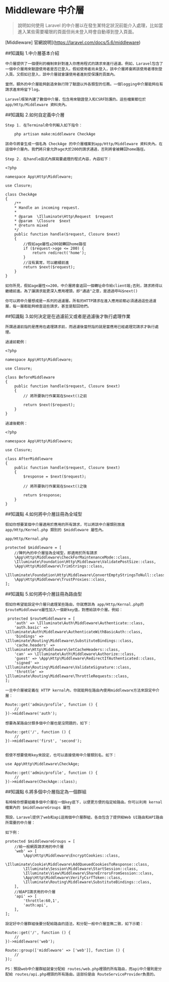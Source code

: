 # Middleware 中介層

> 說明如何使用 Laravel 的中介層以在發生某特定狀況前能介入處理，比如當進入某些需要權限的頁面但尚未登入時會自動導到登入頁面。

[Middleware] 官網說明](https://laravel.com/docs/5.6/middleware)

##知識點 1.中介層基本介紹

    中介層提供了一個便利的機制來針對進入你應用程式的請求來進行過濾。例如，Laravel包含了一個中介層用來驗證使用者是否已登入。假如使用者尚未登入，該中介層將會將該使用者導到登入頁。又假如已登入，該中介層就會讓使用者進到受保護的頁面內。

    當然，額外的中介層能夠創造來執行除了驗證以外各類型的任務。一個logging中介層能夠在有請求進來時留下log。

    Laravel框架內建了數個中介層，包含用來驗證登入和CSRF防護的。這些檔案都位於 app/Http/Middleware 資料夾內。

##知識點 2.如何自定義中介層

    Step 1. 在Terminal命令列輸入如下指令：

        php artisan make:middleware CheckAge

    該命令將會生成一個名為 CheckAge 的中介層檔案到app/Http/Middleware 資料夾內。在這個中介層內，我們將只會允許age大於200的請求通過，否則將會被轉回home路徑。

    Step 2. 在handle函式內撰寫要處理的程式內容，內容如下：

    <?php

    namespace App\Http\Middleware;

    use Closure;

    class CheckAge
    {
        /**
        * Handle an incoming request.
        *
        * @param  \Illuminate\Http\Request  $request
        * @param  \Closure  $next
        * @return mixed
        */
        public function handle($request, Closure $next)
        {
            //假如age屬性≤200就轉回home路徑
            if ($request->age <= 200) {
                return redirect('home');
            }
            //沒有異常，可以繼續前進
            return $next($request);
        }
    }

    如你所見，假如age屬性<=200，中介層將會返回一個轉址命令給client端;否則，請求將得以繼續前進。為了讓請求能更深入應用裡頭，即"通過"之意，是透過呼叫$next()

    你可以將中介層想成是一系列的過濾層。所有的HTTP請求在進入應用前都必須通過這些過濾層，每一層都能夠檢查這些請求，甚至是駁回他們。

##知識點 3.如何決定是在過濾前又或者是過濾後才執行處理作業

    所謂過濾前指的是應用在處理請求前，而過濾後當然指的就是當應用已經處理完請求才執行處理。

    過濾前範例：

    <?php

    namespace App\Http\Middleware;

    use Closure;

    class BeforeMiddleware
    {
        public function handle($request, Closure $next)
        {
            // 將所要執行作業寫在$next()之前

            return $next($request);
        }
    }

    過濾後範例：

    <?php

    namespace App\Http\Middleware;

    use Closure;

    class AfterMiddleware
    {
        public function handle($request, Closure $next)
        {
            $response = $next($request);

            // 將所要執行作業寫在$next()之後

            return $response;
        }
    }

##知識點 4.如何將中介層註冊為全域型

    假如你想要某個中介層適用於應用的所有請求，可以將該中介層類別放進 app/Http/Kernel.php 類別的 $middleware 屬性內。

    app/Http/Kernal.php

    protected $middleware = [
        //陣列內的中介層皆為全域型，即適用於所有請求
        \App\Http\Middleware\CheckForMaintenanceMode::class,
        \Illuminate\Foundation\Http\Middleware\ValidatePostSize::class,
        \App\Http\Middleware\TrimStrings::class,
        \Illuminate\Foundation\Http\Middleware\ConvertEmptyStringsToNull::class,
        \App\Http\Middleware\TrustProxies::class,
    ];

##知識點 5.如何將中介層註冊為路由型

    假如你希望能設定中介層只處理某些路由，你就應該為 app/Http/Kernal.php的$routeMiddleware屬性加入一個新key值，對應給該中介層。例如：

     protected $routeMiddleware = [
        'auth' => \Illuminate\Auth\Middleware\Authenticate::class,
        'auth.basic' => \Illuminate\Auth\Middleware\AuthenticateWithBasicAuth::class,
        'bindings' => \Illuminate\Routing\Middleware\SubstituteBindings::class,
        'cache.headers' => \Illuminate\Http\Middleware\SetCacheHeaders::class,
        'can' => \Illuminate\Auth\Middleware\Authorize::class,
        'guest' => \App\Http\Middleware\RedirectIfAuthenticated::class,
        'signed' => \Illuminate\Routing\Middleware\ValidateSignature::class,
        'throttle' => \Illuminate\Routing\Middleware\ThrottleRequests::class,
    ];

    一旦中介層被定義在 HTTP kernal內，你就能夠在路由內使用middleware方法來設定中介層：

    Route::get('admin/profile', function () {
        //
    })->middleware('auth');

    想要為某路由分類多個中介層也是沒問題的，如下：

    Route::get('/', function () {
        //
    })->middleware('first', 'second');


    假使不想要使用key來設定，也可以直接使用中介層類別名，如下：

    use App\Http\Middleware\CheckAge;

    Route::get('admin/profile', function () {
        //
    })->middleware(CheckAge::class);

##知識點 6.將多個中介層指定為一個群組

    有時候你想要組織多個中介層在一個key底下，以便更方便的指定給路由。你可以利用 kernal 檔案內的 $middlewareGroups 屬性

    預設，Laravel提供了web和api這兩個中介層群組，各自包含了提供給Web UI路由和API路由所需要的中介層：

    如下例：

    protected $middlewareGroups = [
        //給一般網頁請求用的中介層
        'web' => [
            \App\Http\Middleware\EncryptCookies::class,
            \Illuminate\Cookie\Middleware\AddQueuedCookiesToResponse::class,
            \Illuminate\Session\Middleware\StartSession::class,
            \Illuminate\View\Middleware\ShareErrorsFromSession::class,
            \App\Http\Middleware\VerifyCsrfToken::class,
            \Illuminate\Routing\Middleware\SubstituteBindings::class,
        ],
        //給API請求用的中介層
        'api' => [
            'throttle:60,1',
            'auth:api',
        ],
    ];

    設定好中介層群組後要分配給路由的語法，和分配一般中介層並無二致，如下示範：

    Route::get('/', function () {
        //
    })->middleware('web');

    Route::group(['middleware' => ['web']], function () {
        //
    });

    PS：預設web中介層群組就會分配給 routes/web.php裡頭的所有路由，而api中介層則是分配給 routes/api.php裡頭的所有路由。這部份是由 RouteServiceProvider負責的。
